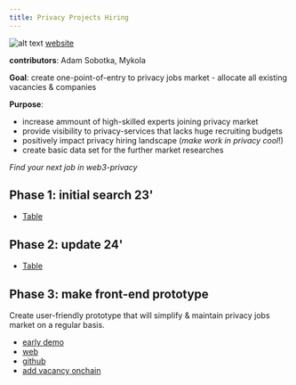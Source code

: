 ```yaml
---
title: Privacy Projects Hiring
---
```


![alt text](https://github.com/web3privacy/docs/blob/main/src/content/docs/assets/Jobs%20in%20Privacy%20project.png)
[website](https://jobs.web3privacy.info)

**contributors**: Adam Sobotka, Mykola

**Goal**: create one-point-of-entry to privacy jobs market - allocate all existing vacancies & companies

**Purpose**:
- increase ammount of high-skilled experts joining privacy market
- provide visibility to privacy-services that lacks huge recruiting budgets
- positively impact privacy hiring landscape (_make work in privacy cool_!)
- create basic data set for the further market researches

_Find your next job in web3-privacy_

## Phase 1: initial search 23'

* [Table](https://docs.google.com/spreadsheets/d/1dN6bIWyOh01Dl-y1iZh-1TASZxKUefD098BUALcnUb8/edit?usp=sharing)

## Phase 2: update 24'

* [Table](https://docs.google.com/spreadsheets/d/1dN6bIWyOh01Dl-y1iZh-1TASZxKUefD098BUALcnUb8/edit?usp=sharing)

## Phase 3: make front-end prototype
Create user-friendly prototype that will simplify & maintain privacy jobs market on a regular basis.

- [early demo](https://675d9cb1.jobs-6pm.pages.dev)
- [web](https://jobs.web3privacy.info)
- [github](https://github.com/web3privacy/jobs-app)
- [add vacancy onchain](https://jobs.web3privacy.info/add)
